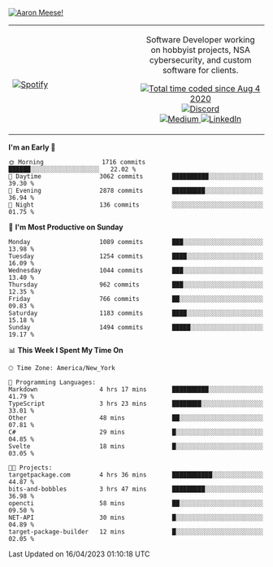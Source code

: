 [![Aaron Meese!](https://user-images.githubusercontent.com/17814535/88975338-a2aabf00-d27f-11ea-963f-8a19608716b4.png)](https://github.com/ajmeese7/readme-ascii "README ASCII")

<!-- Modified from project here: https://github.com/novatorem/novatorem -->
<table width="100%">
  <tr>
  <td width="50%">

&nbsp; <br> [![Spotify](https://ajmeese7.vercel.app/api/spotify)](https://open.spotify.com/user/ajmeese)

  </td>
  <td width="50%">
    <p align="center">
    Software Developer working on hobbyist projects, NSA cybersecurity, and custom software for clients.
    </p>
    <p align="center">
      <a href="https://wakatime.com/@f726891d-3b02-46cd-9b60-e8c59f9e2b14">
        <img src="https://wakatime.com/badge/user/f726891d-3b02-46cd-9b60-e8c59f9e2b14.svg" alt="Total time coded since Aug 4 2020" title="WakaTime" />
      </a>
      <a href="http://link.aaronmeese.com/discord">
        <img src="https://img.shields.io/badge/discord-ajmeese7%234835-369?style=flat-square&logo=discord&logoColor=white&color=purple" alt="Discord" title="Discord">
      </a>
      <br />
      <a href="https://link.aaronmeese.com/medium">
        <img src="https://img.shields.io/badge/medium-ajmeese7-1DB954?style=flat-square&logo=medium&logoColor=white" alt="Medium" title="Medium">
      </a>
      <a href="https://link.aaronmeese.com/linkedin">
        <img src="https://img.shields.io/badge/linkedIn-aaronmeese-1DB954?style=flat-square&logo=linkedin&logoColor=white&color=blue" alt="LinkedIn" title="LinkedIn">
      </a>
    </p>
  </td>

</table>

[//]: <> (The `&nbsp;` is to have Aphelion take up more space)

<!--START_SECTION:waka-->
**I'm an Early 🐤** 

```text
🌞 Morning                1716 commits        ██████░░░░░░░░░░░░░░░░░░░   22.02 % 
🌆 Daytime                3062 commits        ██████████░░░░░░░░░░░░░░░   39.30 % 
🌃 Evening                2878 commits        █████████░░░░░░░░░░░░░░░░   36.94 % 
🌙 Night                  136 commits         ░░░░░░░░░░░░░░░░░░░░░░░░░   01.75 % 
```
📅 **I'm Most Productive on Sunday** 

```text
Monday                   1089 commits        ███░░░░░░░░░░░░░░░░░░░░░░   13.98 % 
Tuesday                  1254 commits        ████░░░░░░░░░░░░░░░░░░░░░   16.09 % 
Wednesday                1044 commits        ███░░░░░░░░░░░░░░░░░░░░░░   13.40 % 
Thursday                 962 commits         ███░░░░░░░░░░░░░░░░░░░░░░   12.35 % 
Friday                   766 commits         ██░░░░░░░░░░░░░░░░░░░░░░░   09.83 % 
Saturday                 1183 commits        ████░░░░░░░░░░░░░░░░░░░░░   15.18 % 
Sunday                   1494 commits        █████░░░░░░░░░░░░░░░░░░░░   19.17 % 
```


📊 **This Week I Spent My Time On** 

```text
🕑︎ Time Zone: America/New_York

💬 Programming Languages: 
Markdown                 4 hrs 17 mins       ██████████░░░░░░░░░░░░░░░   41.79 % 
TypeScript               3 hrs 23 mins       ████████░░░░░░░░░░░░░░░░░   33.01 % 
Other                    48 mins             ██░░░░░░░░░░░░░░░░░░░░░░░   07.81 % 
C#                       29 mins             █░░░░░░░░░░░░░░░░░░░░░░░░   04.85 % 
Svelte                   18 mins             █░░░░░░░░░░░░░░░░░░░░░░░░   03.05 % 

🐱‍💻 Projects: 
targetpackage.com        4 hrs 36 mins       ███████████░░░░░░░░░░░░░░   44.87 % 
bits-and-bobbles         3 hrs 47 mins       █████████░░░░░░░░░░░░░░░░   36.98 % 
opencti                  58 mins             ██░░░░░░░░░░░░░░░░░░░░░░░   09.50 % 
NET-API                  30 mins             █░░░░░░░░░░░░░░░░░░░░░░░░   04.89 % 
target-package-builder   12 mins             █░░░░░░░░░░░░░░░░░░░░░░░░   02.05 % 
```


 Last Updated on 16/04/2023 01:10:18 UTC
<!--END_SECTION:waka-->
